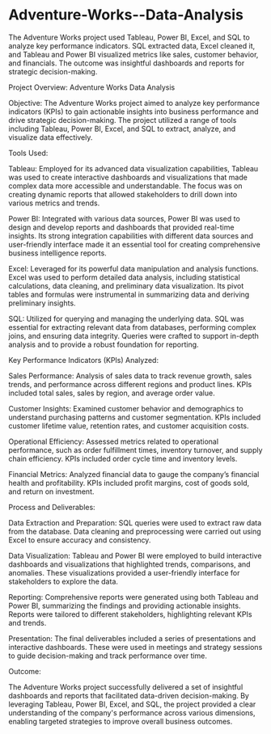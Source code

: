 # Adventure-Works--Data-Analysis
The Adventure Works project used Tableau, Power BI, Excel, and SQL to analyze key performance indicators. SQL extracted data, Excel cleaned it, and Tableau and Power BI visualized metrics like sales, customer behavior, and financials. The outcome was insightful dashboards and reports for strategic decision-making.


Project Overview: Adventure Works Data Analysis

Objective:
The Adventure Works project aimed to analyze key performance indicators (KPIs) to gain actionable insights into business performance and drive strategic decision-making. The project utilized a range of tools including Tableau, Power BI, Excel, and SQL to extract, analyze, and visualize data effectively.

Tools Used:

Tableau: Employed for its advanced data visualization capabilities, Tableau was used to create interactive dashboards and visualizations that made complex data more accessible and understandable. The focus was on creating dynamic reports that allowed stakeholders to drill down into various metrics and trends.

Power BI: Integrated with various data sources, Power BI was used to design and develop reports and dashboards that provided real-time insights. Its strong integration capabilities with different data sources and user-friendly interface made it an essential tool for creating comprehensive business intelligence reports.

Excel: Leveraged for its powerful data manipulation and analysis functions. Excel was used to perform detailed data analysis, including statistical calculations, data cleaning, and preliminary data visualization. Its pivot tables and formulas were instrumental in summarizing data and deriving preliminary insights.

SQL: Utilized for querying and managing the underlying data. SQL was essential for extracting relevant data from databases, performing complex joins, and ensuring data integrity. Queries were crafted to support in-depth analysis and to provide a robust foundation for reporting.

Key Performance Indicators (KPIs) Analyzed:

Sales Performance: Analysis of sales data to track revenue growth, sales trends, and performance across different regions and product lines. KPIs included total sales, sales by region, and average order value.

Customer Insights: Examined customer behavior and demographics to understand purchasing patterns and customer segmentation. KPIs included customer lifetime value, retention rates, and customer acquisition costs.

Operational Efficiency: Assessed metrics related to operational performance, such as order fulfillment times, inventory turnover, and supply chain efficiency. KPIs included order cycle time and inventory levels.

Financial Metrics: Analyzed financial data to gauge the company’s financial health and profitability. KPIs included profit margins, cost of goods sold, and return on investment.

Process and Deliverables:

Data Extraction and Preparation: SQL queries were used to extract raw data from the database. Data cleaning and preprocessing were carried out using Excel to ensure accuracy and consistency.

Data Visualization: Tableau and Power BI were employed to build interactive dashboards and visualizations that highlighted trends, comparisons, and anomalies. These visualizations provided a user-friendly interface for stakeholders to explore the data.

Reporting: Comprehensive reports were generated using both Tableau and Power BI, summarizing the findings and providing actionable insights. Reports were tailored to different stakeholders, highlighting relevant KPIs and trends.

Presentation: The final deliverables included a series of presentations and interactive dashboards. These were used in meetings and strategy sessions to guide decision-making and track performance over time.

Outcome:

The Adventure Works project successfully delivered a set of insightful dashboards and reports that facilitated data-driven decision-making. By leveraging Tableau, Power BI, Excel, and SQL, the project provided a clear understanding of the company's performance across various dimensions, enabling targeted strategies to improve overall business outcomes.




